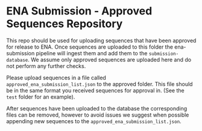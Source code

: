 # ENA Submission - Approved Sequences Repository

This repo should be used for uploading sequences that have been approved for release to ENA. Once sequences are uploaded to this folder the ena-submission pipeline will ingest them and add them to the `submission-database`. We assume only approved sequences are uploaded here and do not perform any further checks.

Please upload sequences in a file called `approved_ena_submission_list.json` to the approved folder. This file should be in the same format you received sequences for approval in. (See the `test` folder for an example).

After sequences have been uploaded to the database the corresponding files can be removed, however to avoid issues we suggest when possible appending new sequences to the `approved_ena_submission_list.json`.
